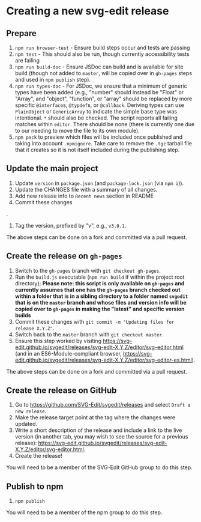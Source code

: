 # Creating a new svg-edit release

## Prepare

1. `npm run browser-test` - Ensure build steps occur and tests are passing
1. `npm test` - This should also be run, though currently accessibility tests
    are failing
1. `npm run build-doc` - Ensure JSDoc can build and is available for site
    build (though not added to `master`, will be copied over in `gh-pages`
    steps and used in `npm publish` step).
1. `npm run types-doc` - For JSDoc, we ensure that a minimum of generic types
    have been added (e.g., "number" should instead be "Float" or "Array",
    and "object", "function", or "array" should be replaced by more specific
    `@interface`s, `@typdef`s, or `@callback`. Deriving types can use
    `PlainObject` or `GenericArray` to indicate the simple base type was
    intentional. `*` should also be checked. The script reports all failing
    matches within `editor`. There should be none (there is currently one
    due to our needing to move the file to its own module).
1. `npm pack` to preview which files will be included once published and
    taking into account `.npmignore`. Take care to remove the `.tgz` tarball
    file that it creates so it is not itself included during the
    publishing step.

## Update the main project
<!--
1. Update the VERSION variable in Makefile.
-->
1. Update `version` in `package.json` (and `package-lock.json` (via `npm i`)).
1. Update the CHANGES file with a summary of all changes.
1. Add new release info to `Recent news` section in README
1. Commit these changes
<!-- with `git commit -m "Updating Makefile and CHANGES for release X.Y.Z"`-->.
1. Tag the version, prefixed by "v", e.g., `v3.0.1`.

The above steps can be done on a fork and committed via a pull request.

## Create the release on `gh-pages`
<!--
2. From the root directory run `make`.
3. Copy `build/svg-edit-X.Y.Z/`, `build/svg-edit-X.Y.Z-src.tar.gz`, and `build/svg-edit-X.Y.Z.zip` to a temporary directory.
-->

1. Switch to the `gh-pages` branch with `git checkout gh-pages`.
1. Run the `build.js` executable (`npm run build` if within the project root
    directory); **Please note: this script is only available on `gh-pages` and
    currently assumes that one has the `gh-pages` branch checked out within
    a folder that is in a sibling directory to a folder named `svgedit` that
    is on the `master` branch and whose files and version info will be copied
    over to `gh-pages` in making the "latest" and specific version builds**
1. Commit these changes with `git commit -m "Updating files for release X.Y.Z"`.
1. Switch back to the `master` branch with `git checkout master`.
1. Ensure this step worked by visiting
    <https://svg-edit.github.io/svgedit/releases/svg-edit-X.Y.Z/editor/svg-editor.html>
    (and in an ES6-Module-compliant browser,
    <https://svg-edit.github.io/svgedit/releases/svg-edit-X.Y.Z/editor/svg-editor-es.html>).

The above steps can be done on a fork and committed via a pull request.

## Create the release on GitHub
<!--
4. Attach the `svg-edit-X.Y.Z-src.tar.gz` and `build/svg-edit-X.Y.Z.zip` files to the release.
-->
1. Go to <https://github.com/SVG-Edit/svgedit/releases> and select
  `Draft a new release`.
1. Make the release target point at the tag where the <!-- makefile and -->
  changes were updated.
1. Write a short description of the release and include a link to the live
  version (in another tab, you may wish to see the source for a previous
  release):
  <https://svg-edit.github.io/svgedit/releases/svg-edit-X.Y.Z/editor/svg-editor.html>.
1. Create the release!

You will need to be a member of the SVG-Edit GitHub group to do this step.

## Publish to npm

1. `npm publish`

You will need to be a member of the npm group to do this step.
